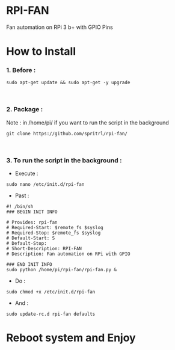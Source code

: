# RPI-FAN
 Fan automation on RPi 3 b+ with GPIO Pins
 
# How to Install
### 1. Before : <br/>
```
sudo apt-get update && sudo apt-get -y upgrade
```
<br/>

### 2. Package :<br/>
Note : in /home/pi/ if you want to run the script in the background
```
git clone https://github.com/spritrl/rpi-fan/
```
<br/>

### 3. To run the script in the background :<br/>
* Execute :
```
sudo nano /etc/init.d/rpi-fan
```
* Past :
 ```
 #! /bin/sh
 ### BEGIN INIT INFO

 # Provides: rpi-fan
 # Required-Start: $remote_fs $syslog
 # Required-Stop: $remote_fs $syslog
 # Default-Start: S
 # Default-Stop: 
 # Short-Description: RPI-FAN
 # Description: Fan automation on RPi with GPIO

 ### END INIT INFO
 sudo python /home/pi/rpi-fan/rpi-fan.py &
 ```
 * Do :
 ```
sudo chmod +x /etc/init.d/rpi-fan
 ```
 * And :
 ```
sudo update-rc.d rpi-fan defaults
 ```
# Reboot system and Enjoy
